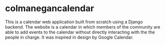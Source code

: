 # colmanegancalendar

This is a calendar web application built from scratch using a Django backend. The website is a calendar in which
members of the community are able to add events to the calendar without directly interacting with the the people
in charge. It was inspired in design by Google Calendar.
